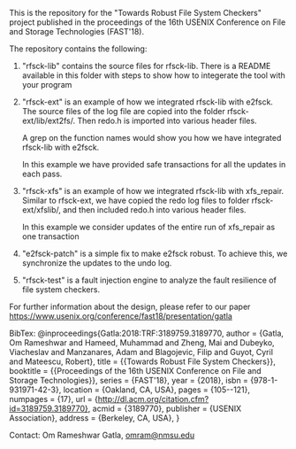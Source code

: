This is the repository for the "Towards Robust File System Checkers" project
published in the proceedings of the 16th USENIX Conference on File and Storage Technologies (FAST'18).

The repository contains the following:

  1. "rfsck-lib" contains the source files for rfsck-lib. 
      There is a README available in this folder with steps to
      show how to integerate the tool with your program
      
  2.  "rfsck-ext" is an example of how we integrated rfsck-lib with e2fsck. 
      The source files of the log file are copied into the folder 
      rfsck-ext/lib/ext2fs/. Then redo.h is imported into various header files. 
      
      A grep on the function names would show you how we have integrated 
      rfsck-lib with e2fsck.

      In this example we have provided safe transactions for all the updates
      in each pass.
      
  3.  "rfsck-xfs" is an example of how we integrated rfsck-lib with xfs_repair.
      Similar to rfsck-ext, we have copied the redo log files to folder 
      rfsck-ext/xfslib/, and then included redo.h into various header files.

      In this example we consider updates of the entire run of xfs_repair as
      one transaction
      
  4.  "e2fsck-patch" is a simple fix to make e2fsck robust. To achieve this,
      we synchronize the updates to the undo log.

  5.  "rfsck-test" is a  fault injection engine to analyze the fault resilience of file system checkers.


For further information about the design, please refer to our paper https://www.usenix.org/conference/fast18/presentation/gatla 


BibTex:
@inproceedings{Gatla:2018:TRF:3189759.3189770,
 author = {Gatla, Om Rameshwar and Hameed, Muhammad and Zheng, Mai and Dubeyko, Viacheslav and Manzanares, Adam and Blagojevic, Filip and Guyot, Cyril and Mateescu, Robert},
 title = {{Towards Robust File System Checkers}},
 booktitle = {{Proceedings of the 16th USENIX Conference on File and Storage Technologies}},
 series = {FAST'18},
 year = {2018},
 isbn = {978-1-931971-42-3},
 location = {Oakland, CA, USA},
 pages = {105--121},
 numpages = {17},
 url = {http://dl.acm.org/citation.cfm?id=3189759.3189770},
 acmid = {3189770},
 publisher = {USENIX Association},
 address = {Berkeley, CA, USA},
} 

Contact: Om Rameshwar Gatla, omram@nmsu.edu
